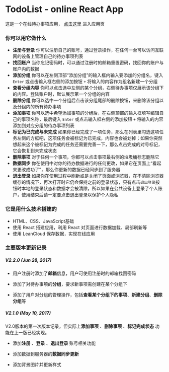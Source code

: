 # TodoList - online React App

这是一个在线待办事项应用， [点击这里](https://nicole0320.github.io/react-project-1/build/index.html) 进入应用页

### 你可以用它做什么

- **注册与登录** 你可以注册自己的账号，通过登录操作，在任何一台可以访问互联网的设备上管理自己的待办事项列表
- **找回账户** 当你忘记密码时，可以通过注册时的邮箱重置密码，找回你的账户与账户内的数据
- **添加分组** 你可以在左侧顶部“添加分组”的输入框内输入要添加的分组名，键入 `Enter` 或点击输入框右侧的添加按钮 `+` 将输入的内容作为组名新建一个分组
- **查看分组内容** 你可以点击选中左侧的某个分组，右侧待办事项仅展示该分组下的内容。登陆账户时，默认展示第一个分组的内容
- **删除分组** 你可以选中一个分组后点击该分组尾部的删除按钮，来删除该分组以及分组内的所有待办事项
- **添加事项** 你可以选中希望添加事项的分组后，在右侧顶部的输入框填写编辑自己的事项名称，最后键入 `Enter` 或点击输入框右侧的添加按钮 `+` 将输入的内容添加到对应分组的待办事项列表
- **标记为已完成与未完成** 如果你已经完成了一项任务，那么在列表里勾选这项任务左侧的方框吧，这项任务会被标记为已完成，内容也会被划掉；如果你突然想起来这个被标记为完成的任务还需要完善一下，那么点击完成的对号标记，它会恢复到未完成状态
- **删除事项** 对于任何一个事项，你都可以点击事项最右侧的垃圾桶标志删除它
- **数据同步** 你在使用中对你的待办数据进行的任何更改，如果它在页面上“看起来更改成功了”，那么你更新的数据已经同步到了服务器
- **退出登录** 如果你在使用过程中刷新或是关闭了页面或浏览器，在不清除浏览器缓存的情况下，再次打开时它仍会保持之前的登录状态，只有点击`退出登录`按钮时本地的登录状态和数据才会被清除，所以如果在公共设备上登录了个人账户，使用结束后请一定要点击退出登录以保护个人隐私

### 它是用什么技术搭建的

- HTML、CSS、JavaScript基础
- 使用 React 搭建应用，利用 React 对页面进行数据加载、局部刷新等
- 使用 LeanCloud 保存数据，实现在线应用

### 主要版本更新记录

##### V2.2.0 (Jun 28, 2017)

- 用户注册时添加了**邮箱**信息，用户可使用注册时的邮箱找回密码

- 添加了对待办事项的**分组**，要求新事项需创建在某个分组下

- 添加了用户对分组的管理操作，包括**查看某个分组下的事项**、**新建分组**、**删除分组**等

##### V2.1.0 (May 10, 2017)

V2.0版本的第一次版本记录，但实际上**添加事项** 、**删除事项** 、**标记完成状态** 功能在上一版已经实现。

- 添加**注册** 、**登录** 、**退出登录** 账号相关功能

- 添加数据到服务器的**数据同步更新**

- 添加背景图片并更新样式

  <!--![](http://i1.piimg.com/588926/e1734819aa95a397.gif)

  ![](http://i2.muimg.com/588926/5fc95c74959869e2.gif)-->

